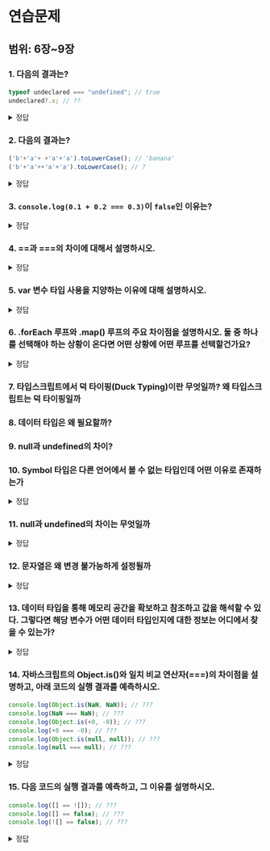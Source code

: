 # 연습문제

## 범위: 6장~9장

### 1. 다음의 결과는?

```js
typeof undeclared === "undefined"; // true
undeclared?.x; // ??
```

<details>
<summary>정답</summary>

typeof 연산자는 선언되지 않은 변수도 `undefined`를 반환한다. 하지만 그렇다고 선언되지 않은 변수의 값이 `undefined`라는 뜻은 아니다.
그러므로 `ReferenceError`가 발생한다.

</details>

### 2. 다음의 결과는?

```js
('b'+'a'+ +'a'+'a').toLowerCase(); // 'banana'
('b'+'a'++'a'+'a').toLowerCase(); // ?
```

<details>
<summary>정답</summary>

위 코드의 경우 `+'a'` 부분에서 숫자로의 암묵적 타입 변환이 발생한다. 따라서 `+'a'`가 `NaN`으로 변환되게 된다.
하지만 아래 코드의 경우 `'a'++`, 즉 증감 연산자로 인식되어, `SyntaxError`가 발생한다.

</details>

### 3. `console.log(0.1 + 0.2 === 0.3)`이 `false`인 이유는?

<details>
<summary>정답</summary>

부동소수점 연산때문이다. `0.1`과 `0.2`는 2진수로 표현하면 무한소수이기 때문에 `0.1 + 0.2`는 정확히 `0.3`이 아닌 반올림 된 `0.30000000000000004`을 반환한다.
반면 `0.3`은 별도로 저장된 `0.3`의 근사값이므로 `console.log(0.1 + 0.2 === 0.3)`는 `false`를 반환한다.

</details>

### 4. ==과 ===의 차이에 대해서 설명하시오.

<details>
<summary>정답</summary>
    ==는 두 값이 동등한 지를 뜻합니다. "1" == 1 은 참이 됩니다. ===는 두 값이 일치한 지를 뜻합니다. "1" === 1는 거짓이 되고 1 === 1은 참이 됩니다. ===는 타입체크를 한다는 점에서 보안 유지에 도움이 됩니다.
</details>

### 5. var 변수 타입 사용을 지양하는 이유에 대해 설명하시오.

<details>
<summary>정답</summary>
    1. 같은 이름의 변수로 중복 선언이 가능하다.

```jsx
var url = "https://velog.io/@wksh229";
console.log(url);

/* 아무튼 엄청나게 긴 코드의 여백*/

var url = "https://www.google.com"; // ??
console.log(url);
```

위 코드의 실행 결과를 예측해보자.

url 변수가 2번 선언되어서 에러가 발생할 수도 있지만, 의외로 실행은 잘된다.

**같은 이름의 변수가 2번이나 선언되었음에도 아무런 에러를 일으키지 않고 멀쩡히 작동한다.**

1. 나중에 선언된 변수가 호이스팅으로 인해 사용 가능하다.

```jsx
console.log(fruit);
var fruit = "banana";
console.log(fruit);
```

위와 같이 변수를 선언하면 이전에 학습한 변수 호이스팅된다. 이와 같이 어떤 동작을 일으키는지 예측이 안되기 때문에 사용을 조심해야한다.

1. function scope라 같은 함수 내부에 있다면 선언 위치에 상관 없이 사용이 된다.

```jsx
function novar() {
  console.log(n);
  for (var n = 0; n < 5; n++) {
    console.log(n);
  }
  console.log(n);
}

novar();
```

위 코드를 보면 n은 for문 내부에 선언되어 있으니 for문 밖에서 console.n은 오류가 날 것 같다.

하지만 위 코드를 실행시켜보면

![hyuunminn-image-1.png](./images/hyuunminn-image-1.png)

위와 같은 결과를 얻을 수 있다.

undefined까지는 그렇다고 쳐도 5가 출력이 된다.

**이것은 var이 block scope가 아닌, function scope단위 변수이기 때문이다.**

위 코드에서 n은 그나마 novar 함수 안에서 선언된 함수이다. 다른 경우를 살펴보자.

```jsx
for (var i = 0; i < 5; i++) {
  console.log(i);
}
```

위와 같이 전역에 var을 선언해놓으면 var은 전역변수가 된다. i는 이제 프로그램이 종료되기 전까지 살아있게 된다.

```jsx
for (var i = 0; i < 5; i++) {
  console.log(i);
}

function func1() {
  i++;
}
```

만약 추가로 이런 함수가 작성된다면 결과를 예측하기 더욱 어려워지게 된다.

**그래서 쓰지말라고 합니다**

</details>

### 6. .forEach 루프와 .map() 루프의 주요 차이점을 설명하시오. 둘 중 하나를 선택해야 하는 상황이 온다면 어떤 상황에 어떤 루프를 선택할건가요?

<details>
<summary>정답</summary>
    일단 forEach와 map이 어떤 일을 하는지 알아보자.

📌 forEach

- 배열의 요소를 반복한다.
- 각 요소에 대해 콜백을 실행한다.
- 값을 반환하지 않는다.

  ```jsx
  const a = [1, 2, 3];
  const doubled = a.forEach((num, index) => {
    // num나 index로 무언가 합니다.
  });

  // doubled = undefined
  ```

📌 map

- 배열의 요소를 반복한다.
- 각 요소에서 함수를 호출하여 결과로 새 배열을 작성하여 각 요소를 새 요소에 매핑한다.

  ````jsx
  const a = [1, 2, 3];
  const doubled = a.map((num) => {
  return num \* 2;
  });

      // doubled = [2, 4, 6]
      ```

      forEach와 map의 가장 큰 차이점은 **map이 새로운 배열을 반환**한다는 것이다.

      결과가 필요하지만 원본 배열을 변경하고 싶지않으면 map()을 사용하고, 단순히 배열을 반복할 필요가 있다면 forEach를 선택하는 것이 좋다.


  ````

  </details>

### 7. 타입스크립트에서 덕 타이핑(Duck Typing)이란 무엇일까? 왜 타입스크립트는 덕 타이핑일까

### 8. 데이터 타입은 왜 필요할까?

### 9. null과 undefined의 차이?

### 10. Symbol 타입은 다른 언어에서 볼 수 없는 타입인데 어떤 이유로 존재하는가

<details>
<summary>정답</summary>

- 객체의 프로퍼티 키로 사용

  ```javascript
  const id = Symbol("id");
  const user = {
    name: "Alice",
    [id]: 12345, // 심벌을 키로 사용
  };
  ```

  - Symbol('id')로 생성된 키는 다른 곳에서 동일한 이름으로 심벌을 생성해도 충돌하지 않음.
  - ```javascript
    s_id1 = Symbol("id");
    s_id2 = Symbol("id");

    obj = {
      [s_id1]: "first Symbol",
      [s_id2]: "second Symbol",
    };

    console.log(obj);
    ```

  - 심벌 키는 for...in이나 Object.keys()에서 열거되지 않음 - Object.getOwnPropertySymbols()를 통해 Symbol만 열거 가능
  </details>
  </details>

### 11. null과 undefined의 차이는 무엇일까

<details>
<summary>정답</summary>

`null`

- 값이 없음을 의도적으로 명시할 때 사용합니다.
- 변수나 객체가 의도적으로 비어 있음을 나타내고 싶을 때 null을 할당.
- null은 명시적으로 값이 없음을 나타내는 값으로, object 타입으로 분류됨.
- JavaScript의 초기 설계상의 버그로 인해 타입이 object로 표시되지만, 실제로는 아무 값도 참조하지 않는 상태.

`undefined`

- JavaScript 엔진이 변수를 선언만 하고 초기화하지 않았을 때 자동으로 할당하는 값입니다.
- 개발자가 명시적으로 사용하는 것은 권장되지 않음

| 구분            | 메모리 값                            | 설명                                   |
| --------------- | ------------------------------------ | -------------------------------------- |
| **`null`**      | Null pointer (`0x00000000`)          | 메모리 상에서 비어 있는 참조를 가리킴. |
| **`undefined`** | Undefined constant (`0x00000001` 등) | JavaScript 엔진이 정의한 고유한 값.    |

</details>

### 12. 문자열은 왜 변경 불가능하게 설정될까

<details>
<summary>정답</summary>
문자열이 여러 변수에서 참조 될 때, 메모리 효율을 높이고, 값 변경으로 인한 부작용을 방지하기 위함
</details>

### 13. 데이터 타입을 통해 메모리 공간을 확보하고 참조하고 값을 해석할 수 있다. 그렇다면 해당 변수가 어떤 데이터 타입인지에 대한 정보는 어디에서 찾을 수 있는가?

<details>
<summary>정답</summary>

JavaScript는 동적 타입 언어라 변수에 저장된 값의 타입은 런타임에 결정된다. 따라서 다른 언어처럼 int와 같은 자료형으로 확인할 수 있는게 아니다.
자바스크립트 엔진마다 방식이 다르지만, 대표적인 V8에서는 변수에 저장된 값의 타입을 식별하기 위해 별도의 메타 데이터를 같이 저장한다.
이를 타입 태그(Type Tag)라고 하며, 아래와 같은 태그 비트를 저장한다.

```
[ 000...00010 ] -> "태그 비트 10: 숫자"
[ 000...00100 ] -> "태그 비트 100: 문자열"
```

</details>

### 14. 자바스크립트의 Object.is()와 일치 비교 연산자(===)의 차이점을 설명하고, 아래 코드의 실행 결과를 예측하시오.

```javascript
console.log(Object.is(NaN, NaN)); // ???
console.log(NaN === NaN); // ???
console.log(Object.is(+0, -0)); // ???
console.log(+0 === -0); // ???
console.log(Object.is(null, null)); // ???
console.log(null === null); // ???
```

<details>
<summary>정답</summary>

1. NaN의 비교
   - Object.is(NaN, NaN) → true
   - NaN === NaN → false
2. +0과 -0의 비교

   - Object.is(+0, -0) → false
   - +0 === -0 → true

3. null의 비교
   - Object.is(null, null) → true
   - null === null → true

따라서 코드의 실행 결과는:

```javascript
console.log(Object.is(NaN, NaN)); // true
console.log(NaN === NaN); // false
console.log(Object.is(+0, -0)); // false
console.log(+0 === -0); // true
console.log(Object.is(null, null)); // true
console.log(null === null); // true
```

</details>

### 15. 다음 코드의 실행 결과를 예측하고, 그 이유를 설명하시오.

```javascript
console.log([] == ![]); // ???
console.log([] == false); // ???
console.log(![] == false); // ???
```

<details>
<summary>정답</summary>

1. `[] == ![]`

   - ![]는 false가 됨 (빈 배열은 truthy이므로 ![]는 false)
   - [] == false 비교로 변환
   - []는 숫자로 변환 시 0
   - false는 숫자로 변환 시 0
   - 0 == 0 이므로 true

2. `[] == false`

   - []는 숫자로 변환 시 0
   - false는 숫자로 변환 시 0
   - 0 == 0 이므로 true

3. `![] == false`
   - ![]는 false (빈 배열은 truthy)
   - false == false 이므로 true

</details>
